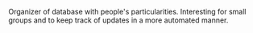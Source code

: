 Organizer of database with people's particularities. Interesting for small groups and to keep track of updates in a more automated manner.
